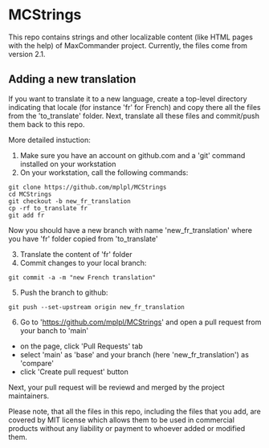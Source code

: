 # MCStrings

This repo contains strings and other localizable content (like HTML pages with the help) of MaxCommander project. Currently, the files come from version 2.1.

## Adding a new translation

If you want to translate it to a new language, create a top-level directory indicating that locale (for instance 'fr' for French) and copy there all the files from the 'to_translate' folder. Next, translate all these files and commit/push them back to this repo. 

More detailed instuction:

1. Make sure you have an account on github.com and a 'git' command installed on your workstation
2. On your workstation, call the following commands:

```
git clone https://github.com/mplpl/MCStrings
cd MCStrings
git checkout -b new_fr_translation
cp -rf to_translate fr
git add fr
```

Now you should have a new branch with name 'new_fr_translation' where you have 'fr' folder copied from 'to_translate'

3. Translate the content of 'fr' folder
4. Commit changes to your local branch:

```
git commit -a -m "new French translation"
```

5. Push the branch to github:

```
git push --set-upstream origin new_fr_translation
```

6. Go to 'https://github.com/mplpl/MCStrings' and open a pull request from your banch to 'main'
- on the page, click 'Pull Requests' tab
- select 'main' as 'base' and your branch (here 'new_fr_translation') as 'compare'
- click 'Create pull request' button

Next, your pull request will be reviewd and merged by the project maintainers.


Please note, that all the files in this repo, including the files that you add, are covered by MIT license which allows them to be used in commercial products without any liability or payment to whoever added or modified them.
